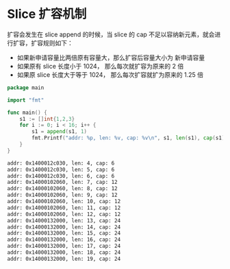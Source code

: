 # Slice 扩容机制

扩容会发生在 slice append 的时候，当 slice 的 cap 不足以容纳新元素，就会进行扩容，扩容规则如下：

+ 如果新申请容量比两倍原有容量大，那么扩容后容量大小为 新申请容量
+ 如果原有 slice 长度小于 1024， 那么每次就扩容为原来的 2 倍
+ 如果原 slice 长度大于等于 1024， 那么每次扩容就扩为原来的 1.25 倍

```go
package main

import "fmt"

func main() {
	s1 := []int{1,2,3}
	for i := 0; i < 16; i++ {
		s1 = append(s1, 1)
		fmt.Printf("addr: %p, len: %v, cap: %v\n", s1, len(s1), cap(s1))
	}
}
```

```sh
addr: 0x1400012c030, len: 4, cap: 6
addr: 0x1400012c030, len: 5, cap: 6
addr: 0x1400012c030, len: 6, cap: 6
addr: 0x14000102060, len: 7, cap: 12
addr: 0x14000102060, len: 8, cap: 12
addr: 0x14000102060, len: 9, cap: 12
addr: 0x14000102060, len: 10, cap: 12
addr: 0x14000102060, len: 11, cap: 12
addr: 0x14000102060, len: 12, cap: 12
addr: 0x14000132000, len: 13, cap: 24
addr: 0x14000132000, len: 14, cap: 24
addr: 0x14000132000, len: 15, cap: 24
addr: 0x14000132000, len: 16, cap: 24
addr: 0x14000132000, len: 17, cap: 24
addr: 0x14000132000, len: 18, cap: 24
addr: 0x14000132000, len: 19, cap: 24
```
